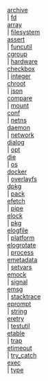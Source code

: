 [archive](archive.md)<br>        |  [fd](fd.md)<br>
[array](array.md)<br>            |  [filesystem](filesystem.md)<br>
[assert](assert.md)<br>          |  [funcutil](funcutil.md)<br>
[cgroup](cgroup.md)<br>          |  [hardware](hardware.md)<br>
[checkbox](checkbox.md)<br>      |  [integer](integer.md)<br>
[chroot](chroot.md)<br>          |  [json](json.md)<br>
[compare](compare.md)<br>        |  [mount](mount.md)<br>
[conf](conf.md)<br>              |  [netns](netns.md)<br>
[daemon](daemon.md)<br>          |  [network](network.md)<br>
[dialog](dialog.md)<br>          |  [opt](opt.md)<br>
[die](die.md)<br>                |  [os](os.md)<br>
[docker](docker.md)<br>          |  [overlayfs](overlayfs.md)<br>
[dpkg](dpkg.md)<br>              |  [pack](pack.md)<br>
[efetch](efetch.md)<br>          |  [pipe](pipe.md)<br>
[elock](elock.md)<br>            |  [pkg](pkg.md)<br>
[elogfile](elogfile.md)<br>      |  [platform](platform.md)<br>
[elogrotate](elogrotate.md)<br>  |  [process](process.md)<br>
[emetadata](emetadata.md)<br>    |  [setvars](setvars.md)<br>
[emock](emock.md)<br>            |  [signal](signal.md)<br>
[emsg](emsg.md)<br>              |  [stacktrace](stacktrace.md)<br>
[eprompt](eprompt.md)<br>        |  [string](string.md)<br>
[eretry](eretry.md)<br>          |  [testutil](testutil.md)<br>
[etable](etable.md)<br>          |  [trap](trap.md)<br>
[etimeout](etimeout.md)<br>      |  [try_catch](try_catch.md)<br>
[exec](exec.md)<br>              |  [type](type.md)<br>

